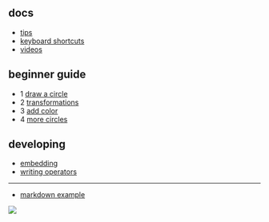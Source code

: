 
## docs


- [tips](/doc/tips)
- [keyboard shortcuts](/doc/keys)
- [videos](/doc/videos)

## beginner guide

- 1 [draw a circle](/doc/beginner1)
- 2 [transformations](/doc/beginner2)
- 3 [add color](/doc/beginner3)
- 4 [more circles](/doc/beginner3)

[//]: # "- [## examples"

[//]: # "- [midi input](/doc/example_midi)"
[//]: # "- [- [drawing lines](/doc/example_lines)"
[//]: # "- [- [rendering to textures](/doc/example_r2t)"
[//]: # "- [- [composing images](/doc/example_imgcomp)"
[//]: # "- [- [post processing](/doc/example_postproc)"

## developing

- [embedding](/doc/dev_embed)
- [writing operators](/doc/dev_ops)

---

- [markdown example](/doc/md)


![](/imgdoc/bla.svg)
